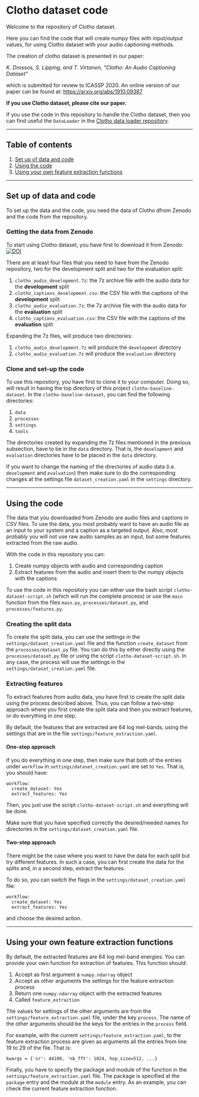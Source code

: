 # Clotho dataset code

Welcome to the repository of Clotho dataset. 

Here you can find the code that will create numpy files with
input/output values, for using Clotho dataset with your audio 
captioning methods. 

The creation of clotho dataset is presented in our paper: 

_K. Drossos, S. Lipping, and T. Virtanen, "Clotho: An Audio Captioning Dataset"_

which is submitted for review to ICASSP 2020. An online version of our paper can 
be found at: https://arxiv.org/abs/1910.09387 

**If you use Clotho dataset, please cite our paper.**

If you use the code in this repository to handle the Clotho dataset, then you can
find useful the `DataLoader` in the
[Clotho data loader repository](https://github.com/dr-costas/clotho-dataloader).

----

## Table of contents

1. [Set up of data and code](#set-up-of-data-and-code)
2. [Using the code](#using-the-code)
3. [Using your own feature extraction functions](#using-your-own-feature-extraction-functions)

----

## Set up of data and code

To set up the data and the code, you need the data of Clotho dfrom Zenodo and the code from the repository. 

### Getting the data from Zenodo

To start using Clotho dataset, you have first to download it from Zenodo: 
[![DOI](https://zenodo.org/badge/DOI/10.5281/zenodo.3490684.svg)](https://doi.org/10.5281/zenodo.3490684)

There are at least four files that you need to have from the Zenodo repository, two for the development split and two for
the evaluation split: 

1. `clotho_audio_development.7z`: the 7z archive file with the audio data for the **development** split 
2. `clotho_captions_development.csv`: the CSV file with the captions of the **development** split 
3. `clotho_audio_evaluation.7z`: the 7z archive file with the audio data for the **evaluation** split
4. `clotho_captions_evaluation.csv`: the CSV file with the captions of the **evaluation** split

Expanding the 7z files, will produce two directories: 

1. `clotho_audio_development.7z` will produce the `development` directory
2. `clotho_audio_evaluation.7z` will produce the `evaluation` directory

### Clone and set-up the code

To use this repository, you have first to clone it to your computer. Doing so, 
will result in having the top directory of this project `clotho-baseline-dataset`. In
the `clotho-baseline-dataset`, you can find the following directories: 

1. `data`
2. `processes`
3. `settings`
4. `tools`

The directories created by expanding the 7z files mentioned in the previous subsection,
have to be in the `data` directory. That is, the `development` and 
`evaluation` directories have to be placed in the `data` directory. 

If you want to change the naming of the directories of audio data (i.e. `development`
and `evaluation`) then make sure to do the corresponding changes at the 
settings file `dataset_creation.yaml` in the `settings` directory. 

----

## Using the code

The data that you downloaded from Zenodo are audio files and captions in CSV files. To use
the data, you most probably want to have an audio file as an input to your system and a 
caption as a targeted output. Also, most probably you will not use raw audio samples as an input, but some features
extracted from the raw audio. 

With the code in this repository you can:

1. Create numpy objects with audio and corresponding caption
2. Extract features from the audio and insert them to the numpy objects with the captions

To use the code in this repository you can either use the bash script 
`clotho-dataset-script.sh` (which will run the complete process) or use the `main` function
from the files `main.py`, `processes/dataset.py`, and `processes/features.py`. 

### Creating the split data

To create the split data, you can use the settings in the `settings/dataset_creation.yaml`
file and the function `create_dataset` from the `processes/dataset.py` file. You can do this
by either directly using the `processes/dataset.py` file or using the script 
`clotho-dataset-script.sh`. In any case, the process will use the settings in the
`settings/dataset_creation.yaml` file.

### Extracting features 

To extract features from audio data, you have first to create the split data using the 
process described above. Thus, you can follow a two-step approach where you first create 
the split data and then you extract features, or do everything in one step. 

By default, the features that are extracted are 64 log mel-bands, using the settings
that are in the file `settings/feature_extraction.yaml`. 

#### One-step approach
If you do everything in one step, then make sure that both of the entries under `workflow`
in `settings/dataset_creation.yaml` are set to `Yes`. That is, you should have:

````
workflow: 
  create_dataset: Yes
  extract_features: Yes
````

Then, you just use the script `clotho-dataset-script.sh` and everything will be done. 

Make sure that you have specified correctly the desired/needed names for directories in the 
`settings/dataset_creation.yaml` file.

#### Two-step approach
 
There might be the case where you want to have the data for each split but try 
different features. In such a case, you can first create the data for the splits
and, in a second step, extract the features.

To do so, you can switch the flags in the `settings/dataset_creation.yaml` file:

````
workflow: 
  create_dataset: Yes
  extract_features: Yes
````

and choose the desired action. 

----

## Using your own feature extraction functions

By default, the extracted features are 64 log mel-band energies. You can 
provide your own function for extraction of features. This function should: 

1. Accept as first argument a `numpy.ndarray` object
2. Accept as other arguments the settings for the feature extraction process
3. Return one `numpy.ndarray` object with the extracted features
4. Called `feature_extraction`

The values for settings of the other arguments are from the 
`settings/feature_extraction.yaml` file, under the key `process`. The name of 
the other arguments should be the keys for the entries in the
`process` field.

For example, with the current `settings/feature_extraction.yaml`, to the
feature extraction process are given as arguments all the entries from 
line 19 to 29 of the file. That is: 

````
kwargs = {'sr': 44100, 'nb_fft': 1024, hop_size=512, ...}
````

Finally, you have to specify the package and module of the function in the 
`settings/feature_extraction.yaml` file. The package is specified at the
`package` entry and the module at the `module` entry. As an example, you 
can check the current feature extraction function. 
